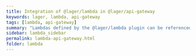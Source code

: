 ```yaml
---
title: Integration of @lager/lambda in @lager/api-gateway
keywords: lager, lambda, api-gateway
tags: [lambda, api-gateway]
summary: "Lambdas defined by the @lager/lambda plugin can be referenced as the integration of endpoints defined by the @lager/api-gateway plugin."
sidebar: lambda_sidebar
permalink: lambda-api-gateway.html
folder: lambda
---
```

